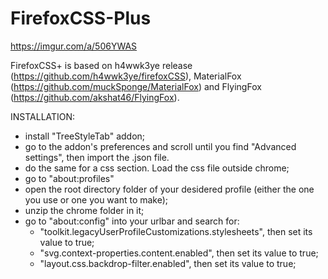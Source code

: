 # FirefoxCSS-Plus

https://imgur.com/a/506YWAS


FirefoxCSS+ is based on h4wwk3ye release (https://github.com/h4wwk3ye/firefoxCSS), MaterialFox (https://github.com/muckSponge/MaterialFox) 
and FlyingFox (https://github.com/akshat46/FlyingFox).

INSTALLATION:
- install "TreeStyleTab" addon;
- go to the addon's preferences and scroll until you find "Advanced settings", then import the .json file.
- do the same for a css section. Load the css file outside chrome;
- go to "about:profiles"
- open the root directory folder of your desidered profile (either the one you use or one you want to make);
- unzip the chrome folder in it;
- go to "about:config" into your urlbar and search for:
 	- "toolkit.legacyUserProfileCustomizations.stylesheets", then set its value to true;
	- "svg.context-properties.content.enabled", then set its value to true;
	- "layout.css.backdrop-filter.enabled", then set its value to true;
	
